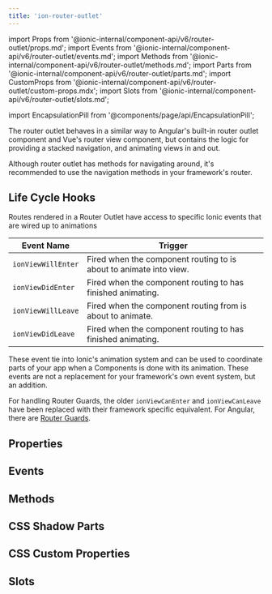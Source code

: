 ```yaml
---
title: 'ion-router-outlet'
---
```


import Props from '@ionic-internal/component-api/v6/router-outlet/props.md';
import Events from '@ionic-internal/component-api/v6/router-outlet/events.md';
import Methods from '@ionic-internal/component-api/v6/router-outlet/methods.md';
import Parts from '@ionic-internal/component-api/v6/router-outlet/parts.md';
import CustomProps from '@ionic-internal/component-api/v6/router-outlet/custom-props.mdx';
import Slots from '@ionic-internal/component-api/v6/router-outlet/slots.md';

import EncapsulationPill from '@components/page/api/EncapsulationPill';

<EncapsulationPill type="shadow" />

The router outlet behaves in a similar way to Angular's built-in router outlet component and Vue's router view component, but contains the logic for providing a stacked navigation, and animating views in and out.

Although router outlet has methods for navigating around, it's recommended to use the navigation methods in your framework's router.

## Life Cycle Hooks

Routes rendered in a Router Outlet have access to specific Ionic events that are wired up to animations

| Event Name         | Trigger                                                            |
| ------------------ | ------------------------------------------------------------------ |
| `ionViewWillEnter` | Fired when the component routing to is about to animate into view. |
| `ionViewDidEnter`  | Fired when the component routing to has finished animating.        |
| `ionViewWillLeave` | Fired when the component routing from is about to animate.         |
| `ionViewDidLeave`  | Fired when the component routing to has finished animating.        |

These event tie into Ionic's animation system and can be used to coordinate parts of your app when a Components is done with its animation. These events are not a replacement for your framework's own event system, but an addition.

For handling Router Guards, the older `ionViewCanEnter` and `ionViewCanLeave` have been replaced with their framework specific equivalent. For Angular, there are [Router Guards](https://angular.io/guide/router#milestone-5-route-guards).

## Properties

<Props />

## Events

<Events />

## Methods

<Methods />

## CSS Shadow Parts

<Parts />

## CSS Custom Properties

<CustomProps />

## Slots

<Slots />
